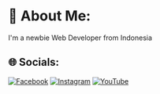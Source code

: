 # 💫 About Me:
I'm a newbie Web Developer from Indonesia


## 🌐 Socials:
[![Facebook](https://img.shields.io/badge/Facebook-%231877F2.svg?logo=Facebook&logoColor=white)](https://facebook.com/leonardalfareno9) [![Instagram](https://img.shields.io/badge/Instagram-%23E4405F.svg?logo=Instagram&logoColor=white)](https://instagram.com/aester.bluu) [![YouTube](https://img.shields.io/badge/YouTube-%23FF0000.svg?logo=YouTube&logoColor=white)](https://youtube.com/@aesterbluuxz) 


<!-- Proudly created with GPRM ( https://gprm.itsvg.in ) -->
